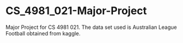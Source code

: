 # CS_4981_021-Major-Project
Major Project for CS 4981 021. The data set used is Australian League Football obtained from kaggle.

